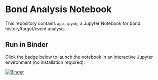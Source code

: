# Bond Analysis Notebook

This repository contains `app.ipynb`, a Jupyter Notebook for bond history/target/event analysis.

## Run in Binder

Click the badge below to launch the notebook in an interactive Jupyter environment (no installation required):

[![Binder](https://mybinder.org/badge_logo.svg)](https://mybinder.org/v2/gh/USERNAME/REPO/HEAD?labpath=app.ipynb)
